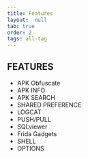 ```yaml
---
title: Features
layout:  null
tab: true
order: 2
tags: all-tag
---
```


## FEATURES

* APK Obfuscate
* APK INFO
* APK SEARCH
* SHARED PREFERENCE
* LOGCAT
* PUSH/PULL
* SQLviewer
* Frida Gadgets
* SHELL
* OPTIONS
